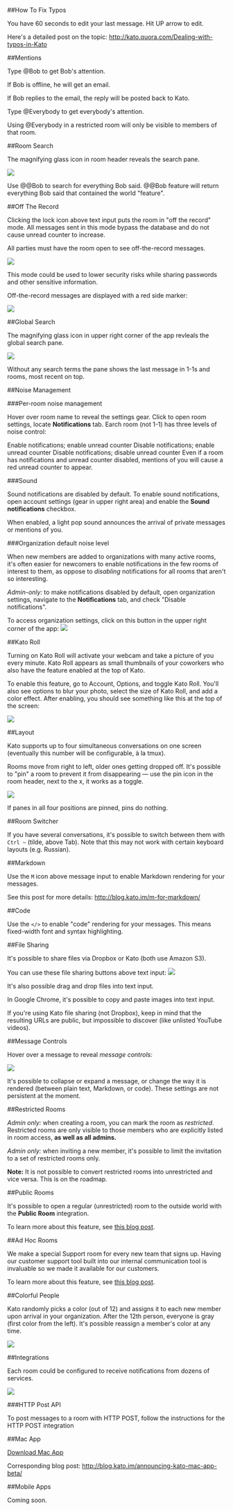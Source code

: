 ##How To Fix Typos

You have 60 seconds to edit your last message. Hit UP arrow to edit.

Here's a detailed post on the topic: http://kato.quora.com/Dealing-with-typos-in-Kato

##Mentions

Type @Bob to get Bob's attention.

If Bob is offline, he will get an email.

If Bob replies to the email, the reply will be posted back to Kato.

Type @Everybody to get everybody's attention.

Using @Everybody in a restricted room will only be visible to members of that room.

##Room Search

The magnifying glass icon in room header reveals the search pane.

![](https://s3.amazonaws.com/kato-share/b69a35d838828654e5e1e322bf2b78d37bc9d25c77c7d418e72b34822168bcdc/clip.png)

Use @@Bob to search for everything Bob said. @@Bob feature will return everything Bob said that contained the world "feature".

##Off The Record

Clicking the lock icon above text input puts the room in "off the record" mode. All messages sent in this mode bypass the database and do not cause unread counter to increase.

All parties must have the room open to see off-the-record messages.

![](https://s3.amazonaws.com/kato-share/54f1e810d513a24058e2cf282185eed4d90da9cf5dfa3886b8b80aa6c9c95df8/clip.png)

This mode could be used to lower security risks while sharing passwords and other sensitive information.

Off-the-record messages are displayed with a red side marker:

![](https://s3.amazonaws.com/kato-share/61642c3ac26a513c121b0ea971ef412451a06423d42b4b3460ae10d11acbbc0b/clip.png)

##Global Search

The magnifying glass icon in upper right corner of the app revleals the global search pane.

![](https://s3.amazonaws.com/kato-share/4fe11de7da2bdcd1dbb816b17e2f1b29a6b8a4b82474e6fed13a1f339b789a1e/clip.png)

Without any search terms the pane shows the last message in 1-1s and rooms, most recent on top.

##Noise Management

###Per-room noise management

Hover over room name to reveal the settings gear. Click to open room settings, locate **Notifications** tab. Earch room (not 1-1) has three levels of noise control:

Enable notifications; enable unread counter
Disable notifications; enable unread counter
Disable notifications; disable unread counter
Even if a room has notifications and unread counter disabled, mentions of you will cause a red unread counter to appear.

###Sound

Sound notifications are disabled by default. To enable sound notifications, open account settings (gear in upper right area) and enable the **Sound notifications** checkbox.

When enabled, a light pop sound announces the arrival of private messages or mentions of you.

###Organization default noise level

When new members are added to organizations with many active rooms, it's often easier for newcomers to enable notifications in the few rooms of interest to them, as oppose to _disabling_ notifications for all rooms that aren't so interesting.

_Admin-only:_ to make notifications disabled by default, open organization settings, navigate to the **Notifications** tab, and check "Disable notifications".

To access organization settings, click on this button in the upper right corner of the app: ![](https://s3.amazonaws.com/kato-share/8127c974f89ea49a10aae87fb01304d6aab75eed4b4bc1ef2055b8c759732705/clip.png)

##Kato Roll

Turning on Kato Roll will activate your webcam and take a picture of you every minute. Kato Roll appears as small thumbnails of your coworkers who also have the feature enabled at the top of Kato.

To enable this feature, go to Account, Options, and toggle Kato Roll. You'll also see options to blur your photo, select the size of Kato Roll, and add a color effect. After enabling, you should see something like this at the top of the screen:

![](https://s3.amazonaws.com/kato-share/aab8bc5bbbe17f55c6da741d2fc37b93cee2c611903e3386020cb005319c32c/Screen%20Shot%202014-03-24%20at%2011.24.23%20AM.png)

##Layout

Kato supports up to four simultaneous conversations on one screen (eventually this number will be configurable, à la tmux).

Rooms move from right to left, older ones getting dropped off. It's possible to "pin" a room to prevent it from disappearing — use the pin icon in the room header, next to the x, it works as a toggle.

![](https://s3.amazonaws.com/kato-share/b69a35d838828654e5e1e322bf2b78d37bc9d25c77c7d418e72b34822168bcdc/clip.png)

If panes in all four positions are pinned, pins do nothing.

##Room Switcher

If you have several conversations, it's possible to switch between them with `Ctrl ~` (tilde, above Tab). Note that this may not work with certain keyboard layouts (e.g. Russian).

##Markdown

Use the `M` icon above message input to enable Markdown rendering for your messages.

See this post for more details: http://blog.kato.im/m-for-markdown/

##Code

Use the `</>` to enable "code" rendering for your messages. This means fixed-width font and syntax highlighting.

##File Sharing

It's possible to share files via Dropbox or Kato (both use Amazon S3).

You can use these file sharing buttons above text input: ![](https://s3.amazonaws.com/kato-share/63886cd330cce10f56ebfc8a6cbecf74f9f100ef3730bed925aa7ba280fbf8e5/clip.png)

It's also possible drag and drop files into text input.

In Google Chrome, it's possible to copy and paste images into text input.

If you're using Kato file sharing (not Dropbox), keep in mind that the resulting URLs are public, but impossible to discover (like unlisted YouTube videos).

##Message Controls

Hover over a message to reveal _message controls:_

![](https://s3.amazonaws.com/kato-share/bbb7396c8b4b5713163072f2887db9a8528b6371776a86f3417ec5171d09408/clip.png)

It's possible to collapse or expand a message, or change the way it is rendered (between plain text, Markdown, or code). These settings are not persistent at the moment.

##Restricted Rooms

_Admin only:_ when creating a room, you can mark the room as _restricted_. Restricted rooms are only visible to those members who are explicitly listed in room access, **as well as all admins.**

_Admin only:_ when inviting a new member, it's possible to limit the invitation to a set of restricted rooms only.

**Note:** It is not possible to convert restricted rooms into unrestricted and vice versa. This is on the roadmap.

##Public Rooms

It's possible to open a regular (unrestricted) room to the outside world with the **Public Room** integration.

To learn more about this feature, see [this blog post](http://blog.kato.im/introducing-public-rooms/).

##Ad Hoc Rooms

We make a special Support room for every new team that signs up. Having our customer support tool built into our internal communication tool is invaluable so we made it available for our customers.

To learn more about this feature, see [this blog post](http://blog.kato.im/using-jwt-tokens-for-customer-support-chat-rooms/).

##Colorful People

Kato randomly picks a color (out of 12) and assigns it to each new member upon arrival in your organization. After the 12th person, everyone is gray (first color from the left). It's possible reassign a member's color at any time.

![](https://s3.amazonaws.com/kato-share/56568529842931e59f8dc9d64c4be9056c61f0cee50dfba134620cdf1179214f/clip.png)

##Integrations

Each room could be configured to receive notifications from dozens of services.

![](https://s3.amazonaws.com/kato-share/95e4e4392fd093dffa32ae6236d27a52ebe972e83b8648ad78dc8e1a8bba4/clip.png)

###HTTP Post API

To post messages to a room with HTTP POST, follow the instructions for the HTTP POST integration

##Mac App

[Download Mac App](http://download.kato.im/Kato.pkg)

Corresponding blog post: http://blog.kato.im/announcing-kato-mac-app-beta/

##Mobile Apps

Coming soon.
